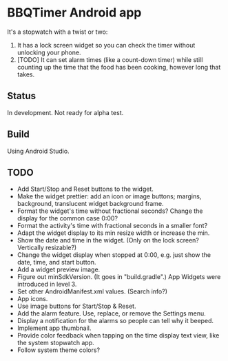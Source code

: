 # BBQTimer Android app

It's a stopwatch with a twist or two:
1. It has a lock screen widget so you can check the timer without unlocking your phone.
2. [TODO] It can set alarm times (like a count-down timer) while still counting up the time that the food has been cooking, however long that takes.

## Status
In development. Not ready for alpha test.

## Build
Using Android Studio.

## TODO
* Add Start/Stop and Reset buttons to the widget.
* Make the widget prettier: add an icon or image buttons; margins, background, translucent widget background frame.
* Format the widget's time without fractional seconds? Change the display for the common case 0:00?
* Format the activity's time with fractional seconds in a smaller font?
* Adapt the widget display to its min resize width or increase the min.
* Show the date and time in the widget. (Only on the lock screen? Vertically resizable?)
* Change the widget display when stopped at 0:00, e.g. just show the date, time, and start button.
* Add a widget preview image.
* Figure out minSdkVersion. (It goes in "build.gradle".) App Widgets were introduced in level 3.
* Set other AndroidManifest.xml values. (Search info?)
* App icons.
* Use image buttons for Start/Stop & Reset.
* Add the alarm feature. Use, replace, or remove the Settings menu.
* Display a notification for the alarms so people can tell why it beeped.
* Implement app thumbnail.
* Provide color feedback when tapping on the time display text view, like the system stopwatch app.
* Follow system theme colors?
